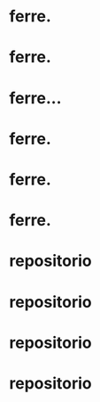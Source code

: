 # ferre.
# ferre.
# ferre...
# ferre.
# ferre.
# ferre.
# repositorio
# repositorio
# repositorio
# repositorio
